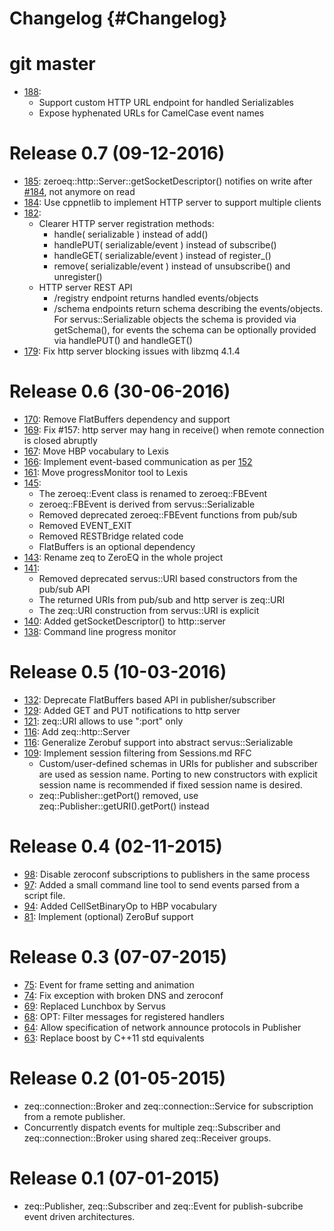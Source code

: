 # Changelog {#Changelog}

# git master

* [188](https://github.com/HBPVIS/ZeroEQ/pull/188):
  * Support custom HTTP URL endpoint for handled Serializables
  * Expose hyphenated URLs for CamelCase event names

# Release 0.7 (09-12-2016)

* [185](https://github.com/HBPVIS/ZeroEQ/pull/185):
  zeroeq::http::Server::getSocketDescriptor() notifies on write after
  [#184](https://github.com/HBPVIS/ZeroEQ/pull/184), not anymore on read
* [184](https://github.com/HBPVIS/ZeroEQ/pull/184):
  Use cppnetlib to implement HTTP server to support multiple clients
* [182](https://github.com/HBPVIS/ZeroEQ/pull/182):
  * Clearer HTTP server registration methods:
    * handle( serializable ) instead of add()
    * handlePUT( serializable/event ) instead of subscribe()
    * handleGET( serializable/event ) instead of register_()
    * remove( serializable/event ) instead of unsubscribe() and unregister()
  * HTTP server REST API
    * /registry endpoint returns handled events/objects
    * <registry-item>/schema endpoints return schema describing the
      events/objects. For servus::Serializable objects the schema is provided
      via getSchema(), for events the schema can be optionally provided via
      handlePUT() and handleGET()
* [179](https://github.com/HBPVIS/ZeroEQ/pull/179):
  Fix http server blocking issues with libzmq 4.1.4

# Release 0.6 (30-06-2016)

* [170](https://github.com/HBPVIS/ZeroEQ/pull/170):
  Remove FlatBuffers dependency and support
* [169](https://github.com/HBPVIS/ZeroEQ/pull/169):
  Fix #157: http server may hang in receive() when remote connection is closed
  abruptly
* [167](https://github.com/HBPVIS/ZeroEQ/pull/167):
  Move HBP vocabulary to Lexis
* [166](https://github.com/HBPVIS/ZeroEQ/pull/166):
  Implement event-based communication as per
  [152](https://github.com/HBPVIS/ZeroEQ/pull/152)
* [161](https://github.com/HBPVIS/ZeroEQ/pull/161):
  Move progressMonitor tool to Lexis
* [145](https://github.com/HBPVIS/ZeroEQ/pull/145):
  * The zeroeq::Event class is renamed to zeroeq::FBEvent
  * zeroeq::FBEvent is derived from servus::Serializable
  * Removed deprecated zeroeq::FBEvent functions from pub/sub
  * Removed EVENT_EXIT
  * Removed RESTBridge related code
  * FlatBuffers is an optional dependency
* [143](https://github.com/HBPVIS/ZeroEQ/pull/143):
  Rename zeq to ZeroEQ in the whole project
* [141](https://github.com/HBPVIS/ZeroEQ/pull/141):
  * Removed deprecated servus::URI based constructors from the pub/sub API
  * The returned URIs from pub/sub and http server is zeq::URI
  * The zeq::URI construction from servus::URI is explicit
* [140](https://github.com/HBPVIS/ZeroEQ/pull/140):
  Added getSocketDescriptor() to http::server
* [138](https://github.com/HBPVIS/ZeroEQ/pull/138):
  Command line progress monitor

# Release 0.5 (10-03-2016)

* [132](https://github.com/HBPVIS/ZeroEQ/pull/132):
  Deprecate FlatBuffers based API in publisher/subscriber
* [129](https://github.com/HBPVIS/ZeroEQ/pull/129):
  Added GET and PUT notifications to http server
* [121](https://github.com/HBPVIS/ZeroEQ/pull/121):
  zeq::URI allows to use ":port" only
* [116](https://github.com/HBPVIS/zeq/issues/115):
  Add zeq::http::Server
* [116](https://github.com/HBPVIS/ZeroEQ/pull/116):
  Generalize Zerobuf support into abstract servus::Serializable
* [109](https://github.com/HBPVIS/ZeroEQ/pull/109):
  Implement session filtering from Sessions.md RFC
  * Custom/user-defined schemas in URIs for publisher and subscriber are used
    as session name. Porting to new constructors with explicit session name
    is recommended if fixed session name is desired.
  * zeq::Publisher::getPort() removed, use
    zeq::Publisher::getURI().getPort() instead

# Release 0.4 (02-11-2015)

* [98](https://github.com/HBPVIS/ZeroEQ/pull/98):
  Disable zeroconf subscriptions to publishers in the same process
* [97](https://github.com/HBPVIS/ZeroEQ/pull/97):
  Added a small command line tool to send events parsed from a script file.
* [94](https://github.com/HBPVIS/ZeroEQ/pull/94):
  Added CellSetBinaryOp to HBP vocabulary
* [81](https://github.com/HBPVIS/ZeroEQ/pull/81):
  Implement (optional) ZeroBuf support

# Release 0.3 (07-07-2015)

* [75](https://github.com/HBPVIS/ZeroEQ/pull/75):
  Event for frame setting and animation
* [74](https://github.com/HBPVIS/ZeroEQ/pull/74):
  Fix exception with broken DNS and zeroconf
* [69](https://github.com/HBPVIS/ZeroEQ/pull/69):
  Replaced Lunchbox by Servus
* [68](https://github.com/HBPVIS/ZeroEQ/pull/68):
  OPT: Filter messages for registered handlers
* [64](https://github.com/HBPVIS/ZeroEQ/pull/64):
  Allow specification of network announce protocols in Publisher
* [63](https://github.com/HBPVIS/ZeroEQ/pull/63):
  Replace boost by C++11 std equivalents

# Release 0.2 (01-05-2015)

* zeq::connection::Broker and zeq::connection::Service for subscription from a
  remote publisher.
* Concurrently dispatch events for multiple zeq::Subscriber and
  zeq::connection::Broker using shared zeq::Receiver groups.

# Release 0.1 (07-01-2015)

* zeq::Publisher, zeq::Subscriber and zeq::Event for publish-subcribe event
  driven architectures.
